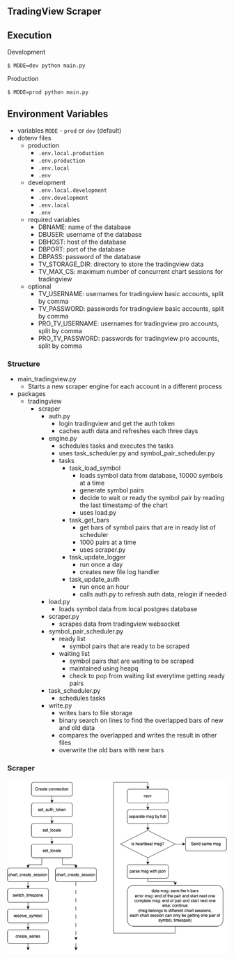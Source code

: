 ## TradingView Scraper
## Execution

Development
```bash=
$ MODE=dev python main.py
```

Production
```bash=
$ MODE=prod python main.py
```

## Environment Variables
* variables
    `MODE` - `prod` or `dev` (default)
* dotenv files
    * production
        * `.env.local.production`
        * `.env.production`
        * `.env.local`
        * `.env`
    * development
        * `.env.local.development`
        * `.env.development`
        * `.env.local`
        * `.env`
    * required variables
        * DBNAME: name of the database
        * DBUSER: username of the database
        * DBHOST: host of the database
        * DBPORT: port of the database
        * DBPASS: password of the database
        * TV_STORAGE_DIR: directory to store the tradingview data
        * TV_MAX_CS: maximum number of concurrent chart sessions for tradingview
    * optional
        * TV_USERNAME: usernames for tradingview basic accounts, split by comma
        * TV_PASSWORD: passwords for tradingview basic accounts, split by comma
        * PRO_TV_USERNAME: usernames for tradingview pro accounts, split by comma
        * PRO_TV_PASSWORD: passwords for tradingview pro accounts, split by comma


### Structure

* main_tradingview.py
    * Starts a new scraper engine for each account in a different process
* packages
    * tradingview
        * scraper
            * auth.py
                * login tradingview and get the auth token
                * caches auth data and refreshes each three days
            * engine.py
                * schedules tasks and executes the tasks
                * uses task_scheduler.py and symbol_pair_scheduler.py
                * tasks
                    * task_load_symbol
                        * loads symbol data from database, 10000 symbols at a time
                        * generate symbol pairs
                        * decide to wait or ready the symbol pair by reading the last timestamp of the chart
                        * uses load.py
                    * task_get_bars
                        * get bars of symbol pairs that are in ready list of scheduler
                        * 1000 pairs at a time
                        * uses scraper.py
                    * task_update_logger
                        * run once a day
                        * creates new file log handler
                    * task_update_auth
                        * run once an hour
                        * calls auth.py to refresh auth data, relogin if needed
            * load.py
                * loads symbol data from local postgres database
            * scraper.py
                * scrapes data from tradingview websocket
            * symbol_pair_scheduler.py
                * ready list
                    * symbol pairs that are ready to be scraped
                * waiting list
                    * symbol pairs that are waiting to be scraped
                    * maintained using heapq
                    * check to pop from waiting list everytime getting ready pairs
            * task_scheduler.py
                * schedules tasks
            * write.py
                * writes bars to file storage
                * binary search on lines to find the overlapped bars of new and old data
                * compares the overlapped and writes the result in other files
                * overwrite the old bars with new bars

### Scraper
![Scraper](./docs/tv-ws-flowchart.png)